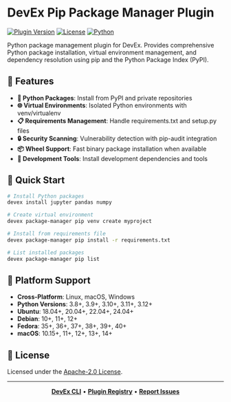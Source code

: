 # DevEx Pip Package Manager Plugin

[![Plugin Version](https://img.shields.io/badge/Version-1.0.0-green)](../../CHANGELOG.md)
[![License](https://img.shields.io/github/license/jameswlane/devex)](../../../LICENSE)
[![Python](https://img.shields.io/badge/Python-Package%20Installer-3776AB?logo=python)](https://pip.pypa.io/)

Python package management plugin for DevEx. Provides comprehensive Python package installation, virtual environment management, and dependency resolution using pip and the Python Package Index (PyPI).

## 🚀 Features

- **🐍 Python Packages**: Install from PyPI and private repositories
- **🌐 Virtual Environments**: Isolated Python environments with venv/virtualenv
- **📋 Requirements Management**: Handle requirements.txt and setup.py files
- **🔒 Security Scanning**: Vulnerability detection with pip-audit integration
- **📦 Wheel Support**: Fast binary package installation when available
- **🚀 Development Tools**: Install development dependencies and tools

## 🚀 Quick Start

```bash
# Install Python packages
devex install jupyter pandas numpy

# Create virtual environment
devex package-manager pip venv create myproject

# Install from requirements file
devex package-manager pip install -r requirements.txt

# List installed packages
devex package-manager pip list
```

## 🚀 Platform Support

- **Cross-Platform**: Linux, macOS, Windows
- **Python Versions**: 3.8+, 3.9+, 3.10+, 3.11+, 3.12+
- **Ubuntu**: 18.04+, 20.04+, 22.04+, 24.04+
- **Debian**: 10+, 11+, 12+
- **Fedora**: 35+, 36+, 37+, 38+, 39+, 40+
- **macOS**: 10.15+, 11+, 12+, 13+, 14+

## 📄 License

Licensed under the [Apache-2.0 License](../../../LICENSE).

---

<div align="center">

**[DevEx CLI](../../cli)** • **[Plugin Registry](https://registry.devex.sh)** • **[Report Issues](https://github.com/jameswlane/devex/issues)**

</div>
